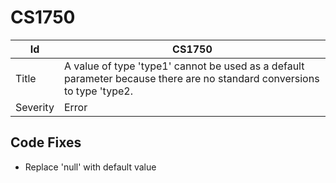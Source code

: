 # CS1750

| Id       | CS1750                                                                                                                   |
| -------- | ------------------------------------------------------------------------------------------------------------------------ |
| Title    | A value of type 'type1' cannot be used as a default parameter because there are no standard conversions to type 'type2\. |
| Severity | Error                                                                                                                    |

## Code Fixes

* Replace 'null' with default value

